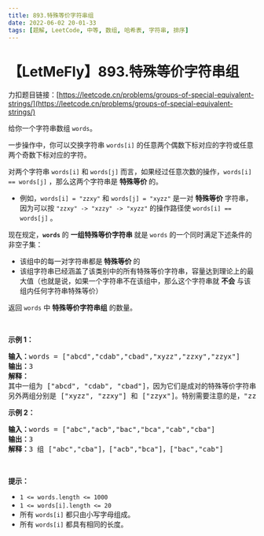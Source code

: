 ```yaml
---
title: 893.特殊等价字符串组
date: 2022-06-02 20-01-33
tags: [题解, LeetCode, 中等, 数组, 哈希表, 字符串, 排序]
---
```


# 【LetMeFly】893.特殊等价字符串组

力扣题目链接：[https://leetcode.cn/problems/groups-of-special-equivalent-strings/](https://leetcode.cn/problems/groups-of-special-equivalent-strings/)

<p>给你一个字符串数组 <code>words</code>。</p>

<p>一步操作中，你可以交换字符串 <code>words[i]</code> 的任意两个偶数下标对应的字符或任意两个奇数下标对应的字符。</p>

<p>对两个字符串&nbsp;<code>words[i]</code> 和 <code>words[j]</code> 而言，如果经过任意次数的操作，<code>words[i] == words[j]</code> ，那么这两个字符串是 <strong>特殊等价 </strong>的。</p>

<ul>
	<li>例如，<code>words[i] = "zzxy"</code> 和 <code>words[j] = "xyzz"</code> 是一对 <strong>特殊等价</strong> 字符串，因为可以按 <code>"zzxy" -&gt; "xzzy" -&gt; "xyzz"</code> 的操作路径使&nbsp;<code>words[i] == words[j]</code> 。</li>
</ul>

<p>现在规定，<strong><code>words</code> </strong>的 <strong>一组特殊等价字符串 </strong>就是 <code>words</code> 的一个同时满足下述条件的非空子集：</p>

<ul>
	<li>该组中的每一对字符串都是<strong> 特殊等价 </strong>的</li>
	<li>该组字符串已经涵盖了该类别中的所有特殊等价字符串，容量达到理论上的最大值（也就是说，如果一个字符串不在该组中，那么这个字符串就 <strong>不会</strong> 与该组内任何字符串特殊等价）</li>
</ul>

<p>返回 <code>words</code> 中 <strong>特殊等价字符串组</strong> 的数量。</p>

<p>&nbsp;</p>

<ul>
</ul>

<p><strong>示例 1：</strong></p>

<pre>
<strong>输入：</strong>words = ["abcd","cdab","cbad","xyzz","zzxy","zzyx"]
<strong>输出：</strong>3
<strong>解释：</strong>
其中一组为 ["abcd", "cdab", "cbad"]，因为它们是成对的特殊等价字符串，且没有其他字符串与这些字符串特殊等价。
另外两组分别是 ["xyzz", "zzxy"] 和 ["zzyx"]。特别需要注意的是，"zzxy" 不与 "zzyx" 特殊等价。
</pre>

<p><strong>示例 2：</strong></p>

<pre>
<strong>输入：</strong>words = ["abc","acb","bac","bca","cab","cba"]
<strong>输出：</strong>3
<strong>解释：</strong>3 组 ["abc","cba"]，["acb","bca"]，["bac","cab"]
</pre>

<p>&nbsp;</p>

<p><strong>提示：</strong></p>

<ul>
	<li><code>1 &lt;= words.length &lt;= 1000</code></li>
	<li><code>1 &lt;= words[i].length &lt;= 20</code></li>
	<li>所有 <code>words[i]</code>&nbsp;都只由小写字母组成。</li>
	<li>所有 <code>words[i]</code>&nbsp;都具有相同的长度。</li>
</ul>


    